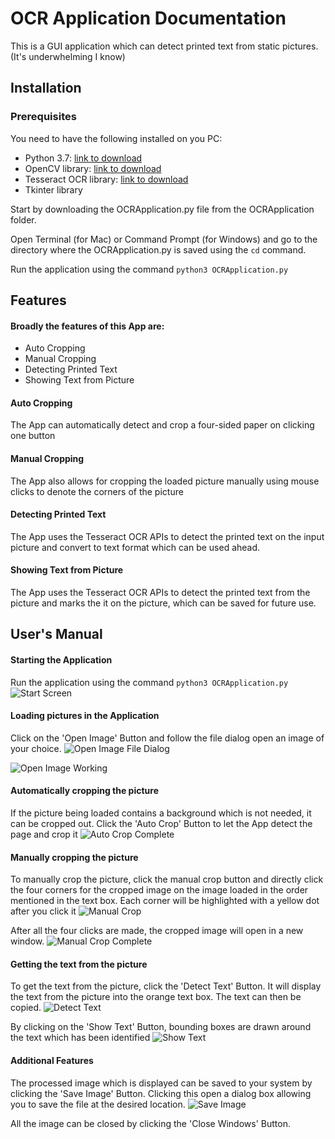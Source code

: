 # OCR Application Documentation
This is a GUI application which can detect printed text from static pictures. (It's underwhelming I know)
## Installation
### Prerequisites
You need to have the following installed on you PC:
- Python 3.7: [link to download](https://www.python.org/downloads/)
- OpenCV library: [link to download](https://opencv.org/releases/)
- Tesseract OCR library: [link to download](https://tesseract-ocr.github.io/tessdoc/Home.html)
- Tkinter library

Start by downloading the OCRApplication.py file from the OCRApplication folder. 

Open Terminal (for Mac) or Command Prompt (for Windows) and go to the directory where the OCRApplication.py is saved using the `cd` command.

Run the application using the command
`python3 OCRApplication.py`

## Features

#### Broadly the features of this App are:
- Auto Cropping
- Manual Cropping
- Detecting Printed Text
- Showing Text from Picture

#### Auto Cropping

The App can automatically detect and crop a four-sided paper on clicking one button

#### Manual Cropping

The App also allows for cropping the loaded picture manually using mouse clicks to denote the corners of the picture

#### Detecting Printed Text

The App uses the Tesseract OCR APIs to detect the printed text on the input picture and convert to text format which can be used ahead.

#### Showing Text from Picture

The App uses the Tesseract OCR APIs to detect the printed text from the picture and marks the it on the picture, which can be saved for future use.

## User's Manual
#### Starting the Application
Run the application using the command
`python3 OCRApplication.py`
![Start Screen](https://github.com/diamondgelato/Mugdhas-first-Image-processing/blob/master/OCRApplication/Screens/StartScreen.jpeg)

#### Loading pictures in the Application
Click on the 'Open Image' Button and follow the file dialog open an image of your choice.
![Open Image File Dialog](https://github.com/diamondgelato/Mugdhas-first-Image-processing/blob/master/OCRApplication/Screens/OpenImageFileDialog.jpeg)
 
![Open Image Working](https://github.com/diamondgelato/Mugdhas-first-Image-processing/blob/master/OCRApplication/Screens/OpenImageWorking.jpeg)

#### Automatically cropping the picture
If the picture being loaded contains a background which is not needed, it can be cropped out. 
Click the 'Auto Crop' Button to let the App detect the page and crop it 
![Auto Crop Complete](https://github.com/diamondgelato/Mugdhas-first-Image-processing/blob/master/OCRApplication/Screens/AutoCrop.jpeg)

#### Manually cropping the picture
To manually crop the picture, click the manual crop button and directly click the four corners for the cropped image on the image loaded in the order mentioned in the text box. Each corner will be highlighted with a yellow dot after you click it
![Manual Crop](https://github.com/diamondgelato/Mugdhas-first-Image-processing/blob/master/OCRApplication/Screens/ManualCrop1.jpeg)

After all the four clicks are made, the cropped image will open in a new window.
![Manual Crop Complete](https://github.com/diamondgelato/Mugdhas-first-Image-processing/blob/master/OCRApplication/Screens/ManualCropComplete.jpeg)

#### Getting the text from the picture
To get the text from the picture, click the 'Detect Text' Button. It will display the text from the picture into the orange text box. The text can then be copied.
![Detect Text](https://github.com/diamondgelato/Mugdhas-first-Image-processing/blob/master/OCRApplication/Screens/DetectText.jpeg)

By clicking on the 'Show Text' Button, bounding boxes are drawn around the text which has been identified
![Show Text](https://github.com/diamondgelato/Mugdhas-first-Image-processing/blob/master/OCRApplication/Screens/ShowText.jpeg)

#### Additional Features
The processed image which is displayed can be saved to your system by clicking the 'Save Image' Button. Clicking this open a dialog box allowing you to save the file at the desired location.
![Save Image](https://github.com/diamondgelato/Mugdhas-first-Image-processing/blob/master/OCRApplication/Screens/SaveImage.jpeg)

All the image can be closed by clicking the 'Close Windows' Button. 
